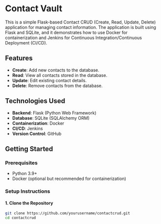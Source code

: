 # Contact Vault

This is a simple Flask-based Contact CRUD (Create, Read, Update, Delete) application for managing contact information. The application is built using Flask and SQLite, and it demonstrates how to use Docker for containerization and Jenkins for Continuous Integration/Continuous Deployment (CI/CD).

## Features

- **Create**: Add new contacts to the database.
- **Read**: View all contacts stored in the database.
- **Update**: Edit existing contact details.
- **Delete**: Remove contacts from the database.

## Technologies Used

- **Backend**: Flask (Python Web Framework)
- **Database**: SQLite (SQLAlchemy ORM)
- **Containerization**: Docker
- **CI/CD**: Jenkins
- **Version Control**: GitHub

## Getting Started

### Prerequisites

- Python 3.9+
- Docker (optional but recommended for containerization)

### Setup Instructions

#### 1. Clone the Repository

```bash
git clone https://github.com/yourusername/contactcrud.git
cd contactcrud
